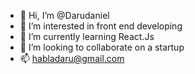 - 👋 Hi, I’m @Darudaniel
- 👀 I’m interested in front end developing
- 🌱 I’m currently learning React.Js
- 💞️ I’m looking to collaborate on a startup
- 📫 habladaru@gmail.com 
